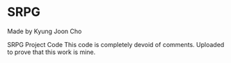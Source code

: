 # SRPG
Made by Kyung Joon Cho

SRPG Project Code
This code is completely devoid of comments.
Uploaded to prove that this work is mine.
